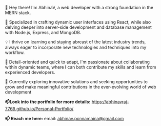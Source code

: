 👋 Hey there! I'm AbhinaV, a web developer with a strong foundation in the MERN stack.

🚀 Specialized in crafting dynamic user interfaces using React, while also delving deeper into server-side development and database management with Node.js, Express, and MongoDB.

💡 I thrive on learning and staying abreast of the latest industry trends, always eager to incorporate new technologies and techniques into my workflow.

🌟 Detail-oriented and quick to adapt, I'm passionate about collaborating within dynamic teams, where I can both contribute my skills and learn from experienced developers.

🔭 Currently exploring innovative solutions and seeking opportunities to grow and make meaningful contributions in the ever-evolving world of web development

**📫Look into the portfolio for more details:** https://abhinavraj-7769.github.io/Personal-Portfolio/

**📫 Reach me here:**
 email: abhinav.ponnamaina@gmail.com


<!---
AbhinavRaj-7769/AbhinavRaj-7769 is a ✨ special ✨ repository because its `README.md` (this file) appears on your GitHub profile.
You can click the Preview link to take a look at your changes.
--->
